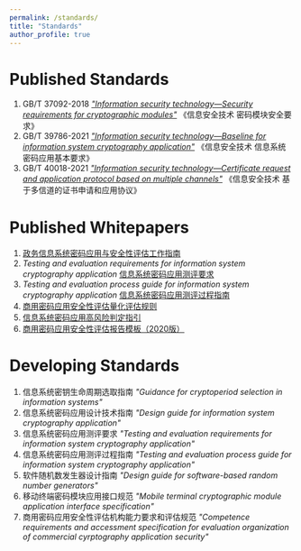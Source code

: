 ```yaml
---
permalink: /standards/
title: "Standards"
author_profile: true
---
```


Published Standards
======
1. GB/T 37092-2018 [*"Information security technology—Security requirements for cryptographic modules"*](http://openstd.samr.gov.cn/bzgk/gb/newGbInfo?hcno=91CF88FCE66F0F057DED0272AC726657) 《信息安全技术 密码模块安全要求》
1. GB/T 39786-2021 [*"Information security technology—Baseline for information system cryptography application"*](http://openstd.samr.gov.cn/bzgk/gb/newGbInfo?hcno=53282C88712CE157043B7A2C590278FC) 《信息安全技术 信息系统密码应用基本要求》
1. GB/T 40018-2021 [*"Information security technology—Certificate request and application protocol based on multiple channels"*](http://openstd.samr.gov.cn/bzgk/gb/newGbInfo?hcno=BE06BC25AF2EC422E3858B8555E56DAF) 《信息安全技术 基于多信道的证书申请和应用协议》

Published Whitepapers 
======
1. [政务信息系统密码应用与安全性评估工作指南](http://www.gov.cn/xinwen/2020-09/24/content_5546655.htm)
1. *Testing and evaluation requirements for information system cryptography application* [信息系统密码应用测评要求](https://www.oscca.gov.cn/sca/xwdt/2020-12/08/1060792/files/d2f1665e78bb4c658ca06bfaaa16eae1.pdf)
1. *Testing and evaluation process guide for information system cryptography application* [信息系统密码应用测评过程指南](https://www.oscca.gov.cn/sca/xwdt/2020-12/08/1060792/files/f84f69611d764ab8be17ea1be3332b5b.pdf)
1. [商用密码应用安全性评估量化评估规则](https://www.oscca.gov.cn/sca/xwdt/2020-12/08/1060792/files/b3efec60b86b47788c2eee258fd904eb.pdf)
1. [信息系统密码应用高风险判定指引](https://www.oscca.gov.cn/sca/xwdt/2020-12/08/1060792/files/c45eb79325bd44e2a768c90527261d30.pdf)
1. [商用密码应用安全性评估报告模板（2020版）](https://www.oscca.gov.cn/sca/xwdt/2020-12/08/1060792/files/7ff1dcf8091c4f1d88b9353874ab4911.docx)

Developing Standards
======
1. 信息系统密钥生命周期选取指南 *"Guidance for cryptoperiod selection in information systems"*
1. 信息系统密码应用设计技术指南 *"Design guide for information system cryptography application"*
1. 信息系统密码应用测评要求 *"Testing and evaluation requirements for information system cryptography application"*
1. 信息系统密码应用测评过程指南 *"Testing and evaluation process guide for information system cryptography application"*
1. 软件随机数发生器设计指南 *"Design guide for software-based random number generators"*
1. 移动终端密码模块应用接口规范 *"Mobile terminal cryptographic module application interface specification"*
1. 商用密码应用安全性评估机构能力要求和评估规范 *"Competence requirements and accessment specification for evaluation organization of commercial cyrptography application security"*


